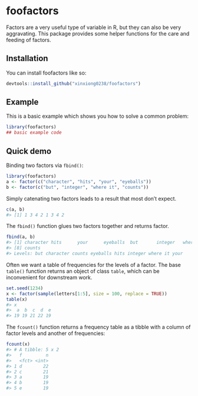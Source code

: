
<!-- README.md is generated from README.Rmd. Please edit that file -->

# foofactors

<!-- badges: start -->

<!-- badges: end -->

Factors are a very useful type of variable in R, but they can also be
very aggravating. This package provides some helper functions for the
care and feeding of factors.

## Installation

You can install foofactors like so:

``` r
devtools::install_github("xinxiong0238/foofactors")
```

## Example

This is a basic example which shows you how to solve a common problem:

``` r
library(foofactors)
## basic example code
```

## Quick demo

Binding two factors via `fbind()`:

``` r
library(foofactors)
a <- factor(c("character", "hits", "your", "eyeballs"))
b <- factor(c("but", "integer", "where it", "counts"))
```

Simply catenating two factors leads to a result that most don’t expect.

``` r
c(a, b)
#> [1] 1 3 4 2 1 3 4 2
```

The `fbind()` function glues two factors together and returns factor.

``` r
fbind(a, b)
#> [1] character hits      your      eyeballs  but       integer   where it 
#> [8] counts   
#> Levels: but character counts eyeballs hits integer where it your
```

Often we want a table of frequencies for the levels of a factor. The
base `table()` function returns an object of class `table`, which can be
inconvenient for downstream work.

``` r
set.seed(1234)
x <- factor(sample(letters[1:5], size = 100, replace = TRUE))
table(x)
#> x
#>  a  b  c  d  e 
#> 19 19 21 22 19
```

The `fcount()` function returns a frequency table as a tibble with a
column of factor levels and another of frequencies:

``` r
fcount(x)
#> # A tibble: 5 x 2
#>   f         n
#>   <fct> <int>
#> 1 d        22
#> 2 c        21
#> 3 a        19
#> 4 b        19
#> 5 e        19
```

